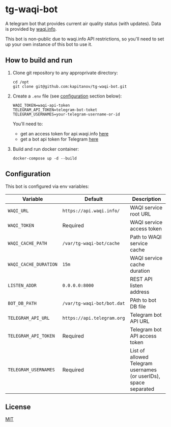 # tg-waqi-bot

A telegram bot that provides current air quality status (with updates).
Data is provided by [waqi.info](https://waqi.info/).

This bot is non-public due to waqi.info API restrictions, so you'll need to set up your own instance of this bot to use it.

## How to build and run

1. Clone git repository to any approprivate directory:

   ```shell
   cd /opt
   git clone git@github.com:kapitanov/tg-waqi-bot.git
   ```

2. Create a `.env` file (see [configuration](#configuration) section below):

   ```env
   WAQI_TOKEN=waqi-api-token
   TELEGRAM_API_TOKEN=telegram-bot-toket
   TELEGRAM_USERNAMES=your-telegram-username-or-id
   ```

   You'll need to:

   * get an access token for api.waqi.info [here](https://aqicn.org/data-platform/token/)
   * get a bot api token for Telegram [here](http://t.me/BotFather)

3. Build and run docker container:

   ```shell
   docker-compose up -d --build
   ```

## Configuration

This bot is configured via env variables:

| Variable              | Default                    | Description                                                      |
| --------------------- | -------------------------- | ---------------------------------------------------------------- |
| `WAQI_URL`            | `https://api.waqi.info/`   | WAQI service root URL                                            |
| `WAQI_TOKEN`          | Required                   | WAQI service access token                                        |
| `WAQI_CACHE_PATH`     | `/var/tg-waqi-bot/cache`   | Path to WAQI service cache                                       |
| `WAQI_CACHE_DURATION` | `15m`                      | WAQI service cache duration                                      |
| `LISTEN_ADDR`         | `0.0.0.0:8000`             | REST API listen address                                          |
| `BOT_DB_PATH`         | `/var/tg-waqi-bot/bot.dat` | PAth to bot DB file                                              |
| `TELEGRAM_API_URL`    | `https://api.telegram.org` | Telegram bot API URL                                             |
| `TELEGRAM_API_TOKEN`  | Required                   | Telegram bot API access token                                    |
| `TELEGRAM_USERNAMES`  | Required                   | List of allowed Telegram usernames (or userIDs), space separated |

## License

[MIT](LICENSE)

